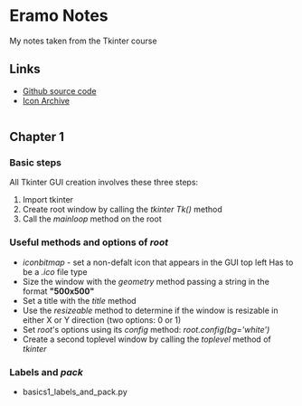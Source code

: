 # Eramo Notes

My notes taken from the Tkinter course


## Links

- [Github source code](https://github.com/PacktPublishing/The-Art-of-Doing-Create-10-Python-GUIs-with-Tkinter-Today)
- [Icon Archive](https://iconarchive.com)

```{python}
```

## Chapter 1

### Basic steps

All Tkinter GUI creation involves these three steps:

1. Import tkinter
2. Create  root window by calling the _tkinter_ _Tk()_ method
3. Call the _mainloop_ method on the root


### Useful methods and options of _root_

- _iconbitmap_ - set a non-defalt icon that appears in the GUI top left Has to be a _.ico_ file type
- Size the window with the _geometry_ method passing a string in the format __"500x500"__
- Set a title with the _title_ method
- Use the _resizeable_ method to determine if the window is resizable in either X or Y direction (two options: 0 or 1)
- Set _root_'s options using its _config_ method: _root.config(bg='white')_
- Create a second toplevel window by calling the _toplevel_ method of _tkinter_


### Labels and _pack_

- basics1_labels_and_pack.py


